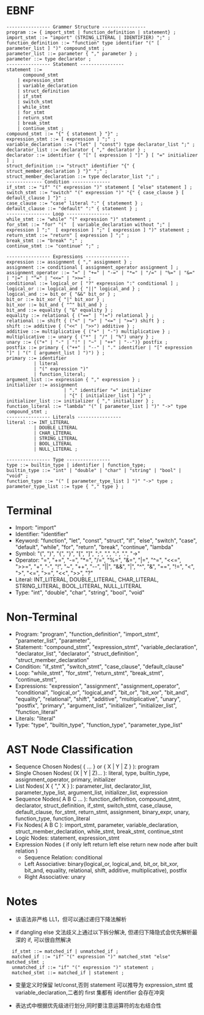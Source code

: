 # EBNF

```
---------------- Grammer Structure ----------------
program ::= { import_stmt | function_definition | statement} ;
import_stmt ::= "import" (STRING_LITERAL | IDENTIFIER) ";" ;
function_definition ::= "function" type identifier "(" [ parameter_list ] ")" compound_stmt ;
parameter_list ::= parameter { "," parameter } ;
parameter ::= type declarator ;
---------------- Statement ----------------
statement ::=
      compound_stmt
    | expression_stmt
    | variable_declaration
    | struct_definition
    | if_stmt
    | switch_stmt
    | while_stmt
    | for_stmt
    | return_stmt
    | break_stmt
    | continue_stmt ;
compound_stmt ::= "{" { statement } "}" ;
expression_stmt ::= [ expression ] ";" ;
variable_declaration ::= ("let" | "const") type declarator_list ";" ;
declarator_list ::= declarator { "," declarator } ;
declarator ::= identifier { "[" [ expression ] "]" } [ "=" initializer ] ;
struct_definition ::= "struct" identifier "{" { struct_member_declaration } "}" ";" ;
struct_member_declaration ::= type declarator_list ";" ;
------------- Condition --------------
if_stmt ::= "if" "(" expression ")" statement [ "else" statement ] ;
switch_stmt ::= "switch" "(" expression ")" "{" { case_clause } [ default_clause ] "}" ;
case_clause ::= "case" literal ":" { statement } ;
default_clause ::= "default" ":" { statement } ;
---------------- Loop ----------------
while_stmt ::= "while" "(" expression ")" statement ;
for_stmt ::= "for" "("  [ variable_declaration without ";" |  expression ] ";"  [ expression ] ";" [ expression ] ")" statement ;
return_stmt ::= "return" [ expression ] ";" ;
break_stmt ::= "break" ";" ;
continue_stmt ::= "continue" ";" ;

---------------- Expressions ----------------
expression ::= assignment { "," assignment } ;
assignment ::= conditional [ assignment_operator assignment ] ;
assignment_operator ::= "=" | "+=" | "-=" | "*=" | "/=" | "%=" | "&=" | "|=" | "^=" | "<<=" | ">>=" ;
conditional ::= logical_or [ "?" expression ":" conditional ] ;
logical_or ::= logical_and { "||" logical_and } ;
logical_and ::= bit_or { "&&" bit_or } ;
bit_or ::= bit_xor { "|" bit_xor } ;
bit_xor ::= bit_and { "^" bit_and } ;
bit_and ::= equality { "&" equality } ;
equality ::= relational { ("==" | "!=") relational } ;
relational ::= shift { ("<" | ">" | "<=" | ">=") shift } ;
shift ::= additive { ("<<" | ">>") additive } ;
additive ::= multiplicative { ("+" | "-") multiplicative } ;
multiplicative ::= unary { ("*" | "/" | "%") unary } ;
unary ::= {("+" | "-" | "!" | "~" | "++" | "--")} postfix ;
postfix ::= primary { ("++" | "--" | "." identifier | "[" expression "]" | "(" [ argument_list ] ")") } ;
primary ::= identifier
          | literal
          | "(" expression ")"
          | function_literal;
argument_list ::= expression { "," expression } ;
initializer ::= assignment
                     | "." identifier "=" initializer
                     | "{" [ initializer_list ] "}" ;
initializer_list ::= initializer { "," initializer } ;
function_literal ::= "lambda" "(" [ parameter_list ] ")" "->" type compound_stmt ;
---------------- Literals ----------------
literal ::= INT_LITERAL
          | DOUBLE_LITERAL
          | CHAR_LITERAL
          | STRING_LITERAL
          | BOOL_LITERAL
          | NULL_LITERAL ;

---------------- Type ----------------
type ::= builtin_type | identifier | function_type;
builtin_type ::= "int" | "double" | "char" | "string" | "bool" | "void" ;
function_type ::= "(" [ parameter_type_list ] ")" "->" type ;
parameter_type_list ::= type { "," type } ;
```

# Terminal

- Import: "import"
- Identifier: "identifier"
- Keyword: "function", "let", "const", "struct", "if", "else", "switch", "case", "default", "while", "for", "return", "break", "continue", "lambda"
- Symbol: "(", ")", "{", "}", "[", "]", ";", ",", ":", ".", "->"
- Operator: "=", "+=", "-=", "\*=", "/=", "%=", "&=", "|=", "^=", "<<=", ">>=", "+", "-", "!", "~", "++", "--", "||", "&&", "|", "^", "&", "==", "!=", "<", ">", "<=", ">=", "<<", ">>", "?"
- Literal: INT_LITERAL, DOUBLE_LITERAL, CHAR_LITERAL, STRING_LITERAL, BOOL_LITERAL, NULL_LITERAL
- Type: "int", "double", "char", "string", "bool", "void"

# Non-Terminal

- Program: "program", "function_definition", "import_stmt", "parameter_list", "parameter",
- Statement: "compound_stmt", "expression_stmt", "variable_declaration", "declarator_list", "declarator", "struct_definition", "struct_member_declaration"
- Condition: "if_stmt", "switch_stmt", "case_clause", "default_clause"
- Loop: "while_stmt", "for_stmt", "return_stmt", "break_stmt", "continue_stmt",
- Expressions: "expression", "assignment", "assignment_operator", "conditional", "logical_or", "logical_and", "bit_or", "bit_xor", "bit_and", "equality", "relational", "shift", "additive", "multiplicative", "unary", "postfix", "primary", "argument_list", "initializer", "initializer_list", "function_literal"
- Literals: "literal"
- Type: "type", "builtin_type", "function_type", "parameter_type_list"

# AST Node Classification

- Sequence Chosen Nodes( { ... } or { X | Y | Z } ): program
- Single Chosen Nodes( (X | Y | Z)... ): literal, type, builtin_type, assignment_operator, primary, initializer
- List Nodes( X { "," X } ): parameter_list, declarator_list, parameter_type_list, argument_list, initializer_list, expression
- Sequence Nodes( A B C ... ): function_definition, compound_stmt, declarator, struct_definition, if_stmt, switch_stmt, case_clause, default_clause, for_stmt, return_stmt, assignment, binary_expr, unary, function_type, function_literal
- Fix Nodes( A B C ): import_stmt, parameter, variable_declaration, struct_member_declaration, while_stmt, break_stmt, continue_stmt
- Logic Nodes: statement, expression_stmt
- Expression Nodes ( if only left return left else return new node after built relation )
  - Sequence Relation: conditional
  - Left Associative: binary(logical_or, logical_and, bit_or, bit_xor, bit_and, equality, relational, shift, additive, multiplicative), postfix
  - Right Associative: unary

# Notes

- 该语法非严格 LL1，但可以通过递归下降法解析

- if dangling else 文法歧义上通过以下拆分解决, 但递归下降隐式会优先解析最深的 if, 可以很自然解决

```
  if_stmt ::= matched_if | unmatched_if ;
  matched_if ::= "if" "(" expression ")" matched_stmt "else" matched_stmt ;
  unmatched_if ::= "if" "(" expression ")" statement ;
  matched_stmt ::= matched_if | statement ;
```

- 变量定义时保留 let/const,否则 statement 可以推导为 expression_stmt 或 variable_declaration,二者的 first 集都有 identifier 会存在冲突

- 表达式中根据优先级进行划分,同时要注意运算符的左右结合性
